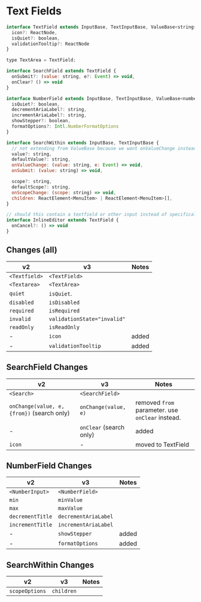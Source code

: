 # Text Fields

```javascript
interface TextField extends InputBase, TextInputBase, ValueBase<string> {
  icon?: ReactNode,
  isQuiet?: boolean,
  validationTooltip?: ReactNode
}

type TextArea = TextField;

interface SearchField extends TextField {
  onSubmit?: (value: string, e?: Event) => void,
  onClear? () => void
}

interface NumberField extends InputBase, TextInputBase, ValueBase<number>, RangeInputBase<number> {
  isQuiet?: boolean,
  decrementAriaLabel?: string,
  incrementAriaLabel?: string,
  showStepper?: boolean,
  formatOptions?: Intl.NumberFormatOptions
}

interface SearchWithin extends InputBase, TextInputBase {
  // not extending from ValueBase because we want onValueChange instead of onChange
  value?: string,
  defaultValue?: string,
  onValueChange: (value: string, e: Event) => void,
  onSubmit: (value: string) => void,

  scope?: string,
  defaultScope?: string,
  onScopeChange: (scope: string) => void,
  children: ReactElement<MenuItem> | ReactElement<MenuItem>[],
}

// should this contain a textfield or other input instead of specifically being a textfield?
interface InlineEditor extends TextField {
  onCancel?: () => void
}
```


## Changes (all)
| **v2**        | **v3**                      | **Notes** |
| ------------- | --------------------------- | --------- |
| `<Textfield>` | `<TextField>`               |           |
| `<Textarea>`  | `<TextArea>`                |           |
| `quiet`       | `isQuiet`.                  |           |
| `disabled`    | `isDisabled`                |           |
| `required`    | `isRequired`                |           |
| `invalid`     | `validationState="invalid"` |           |
| `readOnly`    | `isReadOnly`                |           |
| -             | `icon`                      | added     |
| -             | `validationTooltip`         | added     |

## SearchField Changes
| **v2**                                     | **v3**                  | **Notes**                                        |
| ------------------------------------------ | ----------------------- | ------------------------------------------------ |
| `<Search>`                                 | `<SearchField>`         |                                                  |
| `onChange(value, e, {from})` (search only) | `onChange(value, e)`    | removed `from` parameter. use `onClear` instead. |
| -                                          | `onClear` (search only) | added                                            |
| `icon`                                     | -                       | moved to TextField                               |

## NumberField Changes
| **v2**           | **v3**               | **Notes** |
| ---------------- | -------------------- | --------- |
| `<NumberInput>`  | `<NumberField>`      |           |
| `min`            | `minValue`           |           |
| `max`            | `maxValue`           |           |
| `decrementTitle` | `decrementAriaLabel` |           |
| `incrementTitle` | `incrementAriaLabel` |           |
| -                | `showStepper`        | added     |
| -                | `formatOptions`      | added     |

## SearchWithin Changes
| **v2**         | **v3**     | **Notes** |
| -------------- | ---------- | --------- |
| `scopeOptions` | `children` |           |
